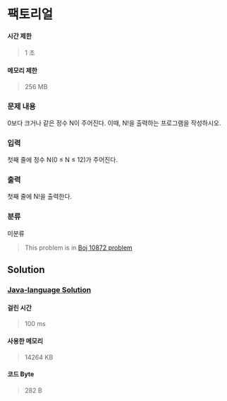 # 팩토리얼
#### 시간 제한
> 1 초
#### 메모리 제한
> 256 MB
### 문제 내용

0보다 크거나 같은 정수 N이 주어진다. 이때, N!을 출력하는 프로그램을 작성하시오.

### 입력

첫째 줄에 정수 N(0 ≤ N ≤ 12)가 주어진다.

### 출력

첫째 줄에 N!을 출력한다.

### 분류
미분류
> This problem is in [Boj 10872 problem](https://www.acmicpc.net/problem/10872)

## Solution
### [Java-language Solution](./main.java)
#### 걸린 시간
> 100 ms
#### 사용한 메모리
> 14264 KB
#### 코드 Byte
> 282 B
